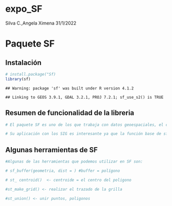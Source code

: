 expo_SF
================
Silva C.,Angela Ximena
31/1/2022

# Paquete SF

## Instalación

``` r
# install.package("Sf)
library(sf)
```

    ## Warning: package 'sf' was built under R version 4.1.2

    ## Linking to GEOS 3.9.1, GDAL 3.2.1, PROJ 7.2.1; sf_use_s2() is TRUE

## Resumen de funcionalidad de la libreria

``` r
# El paquete SF es uno de los que trabaja con datos geoespaciales, el cual representa datos de los data.frame en forma geometrica o poligonal. Este paquete trabaja con estructura de datos tipo vector. 

# Su aplicación con los SIG es interesante ya que la función base de sf es st_read(), la cual nos permite cargar shp (shappefiles) a nuestro entorno en R. Adicional a ello, sf trabaja con la interfaz de PROJ para sus funciones con conversión de coordenadas, con GDAL y GEOS que permite la aplicación de funciones de centroide. 
```

## Algunas herramientas de SF

``` r
#Algunas de las herramientas que podemos utilizar en SF son:

# sf_buffer(geometria, dist = ) #buffer = polígono

# st_ centroid()  <- centroide = el centro del poligono 

#st_make_grid() <- realizar el trazado de la grilla 

#st_union() <- unir puntos, poligonos
```
